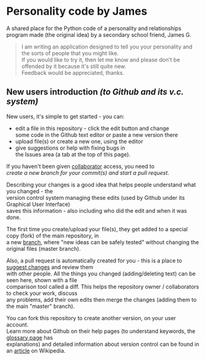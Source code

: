 # Personality code by James
A shared place for the Python code of a personality and relationships  
program made (the original idea) by a secondary school friend, James G.

> I am writing an application designed to tell you your personality and the sorts of people that you might like.  
> If you would like to try it, then let me know and please don't be offended by it because it's still quite new.  
> Feedback would be appreciated, thanks.

## New users introduction *(to Github and its v.c. system)*

New users, it's simple to get started - you can:
 - edit a file in this repository - click the edit button and change  
 some code in the Github text editor or paste a new version there
 - upload file(s) or create a new one, using the editor
 - give suggestions or help with fixing bugs in  
 the Issues area (a tab at the top of this page).

If you haven't been given [collaborator](https://help.github.com/articles/permission-levels-for-a-user-account-repository/)
access, you need to  
*create a new branch for your commit(s) and start a pull request*.

Describing your changes is a good idea that helps people understand what you changed \- the  
version control system managing these edits (used by Github under its Graphical User Interface)  
saves this information - also including who did the edit and when it was done.

The first time you create/upload your file(s), they get added to a special copy (fork) of the main repository, in  
a new [branch](https://help.github.com/articles/about-branches/), where "new ideas can be safely tested" without changing the original files (master branch).

Also, a pull request is automatically created for you - this is a place to [suggest changes](https://help.github.com/articles/proposing-changes-to-your-work-with-pull-requests/) and review them  
with other people. All the things you changed (adding/deleting text) can be seen here, shown with a file  
comparison tool called a diff. This helps the repository owner / collaborators to check your work, discuss  
any problems, add their own edits then merge the changes (adding them to the main "master" branch).
  
You can fork this repository to create another version, on your user account.  
Learn more about Github on their help pages (to understand keywords, the [glossary page](https://help.github.com/articles/github-glossary/) has  
explanations) and detailed information about version control can be found in an [article](https://en.wikipedia.org/wiki/Version_control) on Wikipedia.
